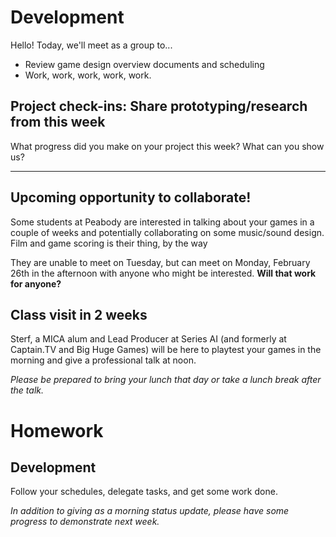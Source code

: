 # Development
Hello! Today, we'll meet as a group to...
- Review game design overview documents and scheduling
- Work, work, work, work, work.

## Project check-ins: Share prototyping/research from this week
What progress did you make on your project this week? What can you show us?

---

## Upcoming opportunity to collaborate!
Some students at Peabody are interested in talking about your games in a couple of weeks and potentially collaborating on some music/sound design. Film and game scoring is their thing, by the way

They are unable to meet on Tuesday, but can meet on Monday, February 26th in the afternoon with anyone who might be interested. __Will that work for anyone?__


## Class visit in 2 weeks
Sterf, a MICA alum and Lead Producer at Series AI (and formerly at Captain.TV and Big Huge Games) will be here to playtest your games in the morning and give a professional talk at noon.

_Please be prepared to bring your lunch that day or take a lunch break after the talk._
 


# Homework

## Development

Follow your schedules, delegate tasks, and get some work done. 

_In addition to giving as a morning status update, please have some progress to demonstrate next week._

